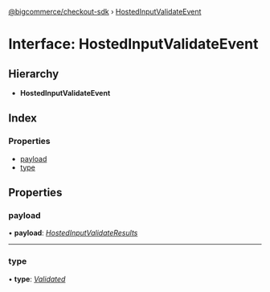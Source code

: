 [@bigcommerce/checkout-sdk](../README.md) › [HostedInputValidateEvent](hostedinputvalidateevent.md)

# Interface: HostedInputValidateEvent

## Hierarchy

* **HostedInputValidateEvent**

## Index

### Properties

* [payload](hostedinputvalidateevent.md#payload)
* [type](hostedinputvalidateevent.md#type)

## Properties

###  payload

• **payload**: *[HostedInputValidateResults](hostedinputvalidateresults.md)*

___

###  type

• **type**: *[Validated](../enums/hostedinputeventtype.md#validated)*
